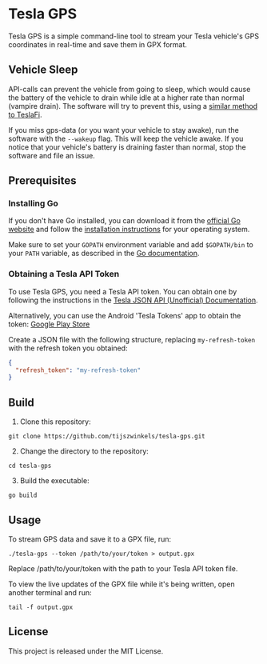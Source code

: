 # Tesla GPS

Tesla GPS is a simple command-line tool to stream your Tesla vehicle's GPS coordinates in real-time and save them in GPX format.

## Vehicle Sleep

API-calls can prevent the vehicle from going to sleep, which would cause the battery of the vehicle to drain while idle at a higher rate than normal (vampire drain). The software will try to prevent this, using a [similar method to TeslaFi](https://support.teslafi.com/knowledge-bases/2/articles/640-enabling-sleep-settings-to-limit-vampire-loss).

If you miss gps-data (or you want your vehicle to stay awake), run the software with the `--wakeup` flag. This will keep the vehicle awake.
If you notice that your vehicle's battery is draining faster than normal, stop the software and file an issue.


## Prerequisites

### Installing Go

If you don't have Go installed, you can download it from the [official Go website](https://golang.org/dl/) and follow the [installation instructions](https://golang.org/doc/install) for your operating system.

Make sure to set your `GOPATH` environment variable and add `$GOPATH/bin` to your `PATH` variable, as described in the [Go documentation](https://golang.org/doc/gopath_code.html#GOPATH).

### Obtaining a Tesla API Token

To use Tesla GPS, you need a Tesla API token. You can obtain one by following the instructions in the [Tesla JSON API (Unofficial) Documentation](https://tesla-api.timdorr.com/api-basics/authentication).

Alternatively, you can use the Android 'Tesla Tokens' app to obtain the token: [Google Play Store](https://play.google.com/store/apps/details?id=net.leveugle.teslatokens&hl=en&gl=US)

Create a JSON file with the following structure, replacing `my-refresh-token` with the refresh token you obtained:

```json
{
  "refresh_token": "my-refresh-token"
}
```

## Build

1. Clone this repository:
```
git clone https://github.com/tijszwinkels/tesla-gps.git
```
2. Change the directory to the repository:
```
cd tesla-gps
```
3. Build the executable:
```
go build
```

## Usage
To stream GPS data and save it to a GPX file, run:
```
./tesla-gps --token /path/to/your/token > output.gpx
```

Replace /path/to/your/token with the path to your Tesla API token file.

To view the live updates of the GPX file while it's being written, open another terminal and run:
```
tail -f output.gpx
```

## License

This project is released under the MIT License.
